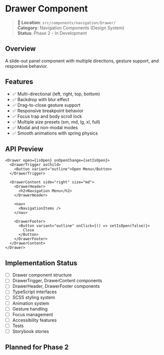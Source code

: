 # Drawer Component

> **📍 Location**: `src/components/navigation/Drawer/`  
> **Category**: Navigation Components (Design System)  
> **Status**: Phase 2 - In Development

## Overview

A slide-out panel component with multiple directions, gesture support, and responsive behavior.

## Features

- ✅ Multi-directional (left, right, top, bottom)
- ✅ Backdrop with blur effect
- ✅ Drag-to-close gesture support
- ✅ Responsive breakpoint behavior
- ✅ Focus trap and body scroll lock
- ✅ Multiple size presets (sm, md, lg, xl, full)
- ✅ Modal and non-modal modes
- ✅ Smooth animations with spring physics

## API Preview

```tsx
<Drawer open={isOpen} onOpenChange={setIsOpen}>
  <DrawerTrigger asChild>
    <Button variant="outline">Open Menu</Button>
  </DrawerTrigger>

  <DrawerContent side="right" size="md">
    <DrawerHeader>
      <h2>Navigation Menu</h2>
    </DrawerHeader>

    <nav>
      <NavigationItems />
    </nav>

    <DrawerFooter>
      <Button variant="outline" onClick={() => setIsOpen(false)}>
        Close
      </Button>
    </DrawerFooter>
  </DrawerContent>
</Drawer>
```

## Implementation Status

- [ ] Drawer component structure
- [ ] DrawerTrigger, DrawerContent components
- [ ] DrawerHeader, DrawerFooter components
- [ ] TypeScript interfaces
- [ ] SCSS styling system
- [ ] Animation system
- [ ] Gesture handling
- [ ] Focus management
- [ ] Accessibility features
- [ ] Tests
- [ ] Storybook stories

## Planned for Phase 2
